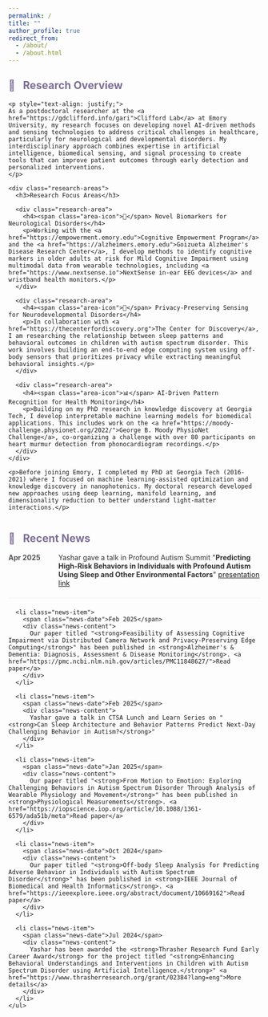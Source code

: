 ```yaml
---
permalink: /
title: ""
author_profile: true
redirect_from: 
  - /about/
  - /about.html
---
```


<div class="about-container">
  <div class="research-overview">
    <h2><span class="section-icon">🔬</span> Research Overview</h2>

    <p style="text-align: justify;"> 
    As a postdoctoral researcher at the <a href="https://gdclifford.info/gari">Clifford Lab</a> at Emory University, my research focuses on developing novel AI-driven methods and sensing technologies to address critical challenges in healthcare, particularly for neurological and developmental disorders. My interdisciplinary approach combines expertise in artificial intelligence, biomedical sensing, and signal processing to create tools that can improve patient outcomes through early detection and personalized interventions.
    </p>

    <div class="research-areas">
      <h3>Research Focus Areas</h3>
      
      <div class="research-area">
        <h4><span class="area-icon">🧠</span> Novel Biomarkers for Neurological Disorders</h4>
        <p>Working with the <a href="https://empowerment.emory.edu">Cognitive Empowerment Program</a> and the <a href="https://alzheimers.emory.edu">Goizueta Alzheimer's Disease Research Center</a>, I develop methods to identify cognitive markers in older adults at risk for Mild Cognitive Impairment using multimodal data from wearable technologies, including <a href="https://www.nextsense.io">NextSense in-ear EEG devices</a> and wristband health monitors.</p>
      </div>
      
      <div class="research-area">
        <h4><span class="area-icon">🔐</span> Privacy-Preserving Sensing for Neurodevelopmental Disorders</h4>
        <p>In collaboration with <a href="https://thecenterfordiscovery.org">The Center for Discovery</a>, I am researching the relationship between sleep patterns and behavioral outcomes in children with autism spectrum disorder. This work involves building an end-to-end edge computing system using off-body sensors that prioritizes privacy while extracting meaningful behavioral insights.</p>
      </div>
      
      <div class="research-area">
        <h4><span class="area-icon">📊</span> AI-Driven Pattern Recognition for Health Monitoring</h4>
        <p>Building on my PhD research in knowledge discovery at Georgia Tech, I develop interpretable machine learning models for biomedical applications. This includes work on the <a href="https://moody-challenge.physionet.org/2022/">George B. Moody PhysioNet Challenge</a>, co-organizing a challenge with over 80 participants on heart murmur detection from phonocardiogram recordings.</p>
      </div>
    </div>

    <p>Before joining Emory, I completed my PhD at Georgia Tech (2016-2021) where I focused on machine learning-assisted optimization and knowledge discovery in nanophotonics. My doctoral research developed new approaches using deep learning, manifold learning, and dimensionality reduction to better understand light-matter interactions.</p>
  </div>

  <div class="news-section">
    <h2><span class="section-icon">📰</span> Recent News</h2>
    <ul class="news-list">
      <li class="news-item">
        <span class="news-date">Apr 2025</span>
        <div class="news-content">
          Yashar gave a talk in Profound Autism Summit "<strong>Predicting High-Risk Behaviors in Individuals with Profound Autism Using Sleep and Other Environmental Factors</strong>" <a href="https://behaviorlive.com/events/predicting-high-risk-behaviors-in-individuals-with-profound-autism-using-sleep-an">presentation link</a>
        </div>
      </li>
      
      <li class="news-item">
        <span class="news-date">Feb 2025</span>
        <div class="news-content">
          Our paper titled "<strong>Feasibility of Assessing Cognitive Impairment via Distributed Camera Network and Privacy‐Preserving Edge Computing</strong>" has been published in <strong>Alzheimer's & Dementia: Diagnosis, Assessment & Disease Monitoring</strong>. <a href="https://pmc.ncbi.nlm.nih.gov/articles/PMC11848627/">Read paper</a>
        </div>
      </li>
      
      <li class="news-item">
        <span class="news-date">Feb 2025</span>
        <div class="news-content">
          Yashar gave a talk in CTSA Lunch and Learn Series on "<strong>Can Sleep Architecture and Behavior Patterns Predict Next-Day Challenging Behavior in Autism?</strong>"
        </div>
      </li>
      
      <li class="news-item">
        <span class="news-date">Jan 2025</span>
        <div class="news-content">
          Our paper titled "<strong>From Motion to Emotion: Exploring Challenging Behaviors in Autism Spectrum Disorder Through Analysis of Wearable Physiology and Movement</strong>" has been published in <strong>Physiological Measurements</strong>. <a href="https://iopscience.iop.org/article/10.1088/1361-6579/ada51b/meta">Read paper</a>
        </div>
      </li>
      
      <li class="news-item">
        <span class="news-date">Oct 2024</span>
        <div class="news-content">
          Our paper titled "<strong>Off-body Sleep Analysis for Predicting Adverse Behavior in Individuals with Autism Spectrum Disorder</strong>" has been published in <strong>IEEE Journal of Biomedical and Health Informatics</strong>. <a href="https://ieeexplore.ieee.org/abstract/document/10669162">Read paper</a>
        </div>
      </li>
      
      <li class="news-item">
        <span class="news-date">Jul 2024</span>
        <div class="news-content">
          Yashar has been awarded the <strong>Thrasher Research Fund Early Career Award</strong> for the project titled "<strong>Enhancing Behavioral Understandings and Interventions in Children with Autism Spectrum Disorder using Artificial Intelligence.</strong>" <a href="https://www.thrasherresearch.org/grant/02384?lang=eng">More details</a>
        </div>
      </li>
    </ul>
  </div>
</div>

<style>
  /* Purple Color Spectrum */
  :root {
    --light-purple: #BDB5D5;     /* Light purple for backgrounds */
    --medium-purple: #9E95B7;    /* Medium purple for hover states */
    --darker-purple: #7D6E96;    /* Darker purple for text */
    --darkest-purple: #4A3A69;   /* Darkest purple for emphasis */
    --text-color: #333;          /* Black for regular text */
    --light-text: #555;          /* Lighter black for secondary text */
  }

  .about-container {
    max-width: 900px;
    margin: 0 auto;
  }
  
  .section-icon, .area-icon {
    margin-right: 0.5em;
  }
  
  .research-overview {
    margin-top: 1em;
    margin-bottom: 3em;
  }
  
  .research-areas {
    margin: 2em 0;
  }
  
  .research-area {
    margin-bottom: 1.5em;
    background-color: #f9f9f9;
    border-radius: 8px;
    padding: 1.5em;
    border-left: 4px solid var(--light-purple);
  }
  
  .research-area h4 {
    margin-top: 0;
    color: var(--darker-purple);
  }
  
  .news-section {
    margin-top: 3em;
  }
  
  .news-list {
    list-style: none;
    padding: 0;
  }
  
  .news-item {
    display: flex;
    margin-bottom: 1.5em;
    padding-bottom: 1.5em;
    border-bottom: 1px solid #eee;
  }
  
  .news-date {
    min-width: 100px;
    font-weight: bold;
    color: var(--light-text);
  }
  
  .news-content {
    flex: 1;
    color: var(--text-color);
  }

  h2 {
    color: var(--darker-purple);
  }

  h3 {
    color: var(--darker-purple);
  }
  
  @media (max-width: 768px) {
    .news-item {
      flex-direction: column;
    }
    
    .news-date {
      margin-bottom: 0.5em;
    }
  }
</style>
